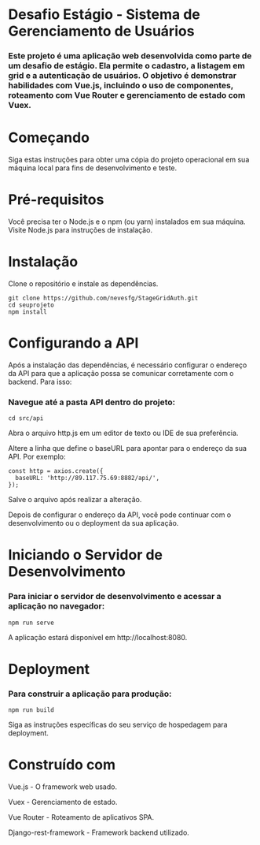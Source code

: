 # Desafio Estágio - Sistema de Gerenciamento de Usuários

### Este projeto é uma aplicação web desenvolvida como parte de um desafio de estágio. Ela permite o cadastro, a listagem em grid e a autenticação de usuários. O objetivo é demonstrar habilidades com Vue.js, incluindo o uso de componentes, roteamento com Vue Router e gerenciamento de estado com Vuex.

# Começando

Siga estas instruções para obter uma cópia do projeto operacional em sua máquina local para fins de desenvolvimento e teste.

# Pré-requisitos
Você precisa ter o Node.js e o npm (ou yarn) instalados em sua máquina. Visite Node.js para instruções de instalação.

# Instalação
Clone o repositório e instale as dependências.
```
git clone https://github.com/nevesfg/StageGridAuth.git
cd seuprojeto
npm install
```

# Configurando a API
Após a instalação das dependências, é necessário configurar o endereço da API para que a aplicação possa se comunicar corretamente com o backend. Para isso:

### Navegue até a pasta API dentro do projeto:
```
cd src/api
```
Abra o arquivo http.js em um editor de texto ou IDE de sua preferência.

Altere a linha que define o baseURL para apontar para o endereço da sua API. 
Por exemplo:
```
const http = axios.create({
  baseURL: 'http://89.117.75.69:8882/api/',
});
```

Salve o arquivo após realizar a alteração.

Depois de configurar o endereço da API, você pode continuar com o desenvolvimento ou o deployment da sua aplicação.

# Iniciando o Servidor de Desenvolvimento
### Para iniciar o servidor de desenvolvimento e acessar a aplicação no navegador:
```
npm run serve
```
A aplicação estará disponível em http://localhost:8080.

# Deployment
### Para construir a aplicação para produção:
```
npm run build
```
Siga as instruções específicas do seu serviço de hospedagem para deployment.

# Construído com
 Vue.js - O framework web usado.
 
 Vuex - Gerenciamento de estado.

 Vue Router - Roteamento de aplicativos SPA.
 
 Django-rest-framework - Framework backend utilizado.
